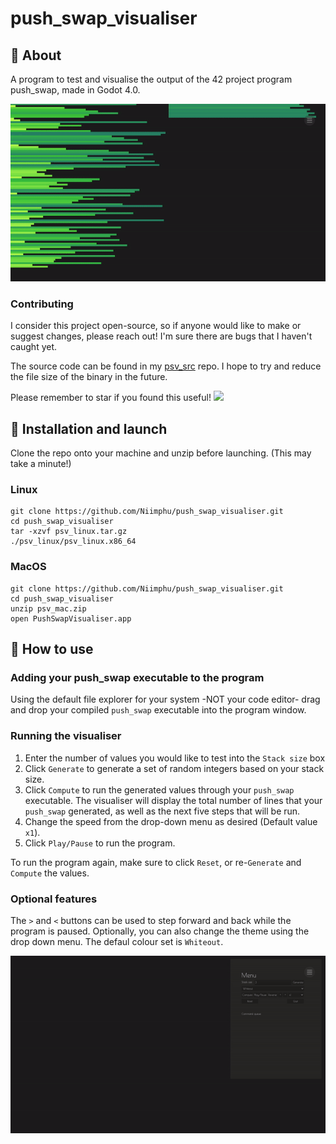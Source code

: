 # push_swap_visualiser
## 🌙 About
A program to test and visualise the output of the 42 project program push_swap, made in Godot 4.0.

<img src='https://github.com/Niimphu/push_swap_visualiser/blob/main/gifs/psv_demo.gif' width='800'>

### Contributing
I consider this project open-source, so if anyone would like to make or suggest changes, please reach out! I'm sure there are bugs that I haven't caught yet.

The source code can be found in my [psv_src](https://github.com/Niimphu/psv_src) repo. I hope to try and reduce the file size of the binary in the future.

Please remember to star if you found this useful! <img src='https://img.shields.io/github/stars/niimphu/push_swap_visualiser?style=social'>

## 🌙 Installation and launch

Clone the repo onto your machine and unzip before launching. (This may take a minute!)

### Linux

```
git clone https://github.com/Niimphu/push_swap_visualiser.git
cd push_swap_visualiser
tar -xzvf psv_linux.tar.gz
./psv_linux/psv_linux.x86_64
```

### MacOS

```
git clone https://github.com/Niimphu/push_swap_visualiser.git
cd push_swap_visualiser
unzip psv_mac.zip
open PushSwapVisualiser.app
```

## 🌙 How to use


### Adding your push_swap executable to the program

Using the default file explorer for your system -NOT your code editor- drag and drop your compiled `push_swap` executable into the program window.

### Running the visualiser

1. Enter the number of values you would like to test into the `Stack size` box 
2. Click `Generate` to generate a set of random integers based on your stack size.
3. Click `Compute` to run the generated values through your `push_swap` executable. The visualiser will display the total number of lines that your `push_swap` generated, as well as the next five steps that will be run.
4. Change the speed from the drop-down menu as desired (Default value `x1`).
5. Click `Play/Pause` to run the program.

To run the program again, make sure to click `Reset`, or re-`Generate` and `Compute` the values.

### Optional features

The `>` and `<` buttons can be used to step forward and back while the program is paused.
Optionally, you can also change the theme using the drop down menu. The defaul colour set is `Whiteout`.

<img src='https://github.com/Niimphu/push_swap_visualiser/blob/main/gifs/psv_howto.gif' width='800'>
